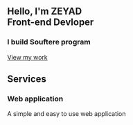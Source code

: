 
<section class="main">
<div>
<h2>Hello, I'm ZEYAD <br> <span>Front-end Devloper</span></h2> <h3>I build Souftere program </h3>
<a href="#projects" class="main-btn">View my work</a>
<div class="social-icons">
<a href="https://www.linkedin.com/in/mohammed-bamahros-9aa337225" target="_blank"><i class="fab fa-linkedin"></i></a>
<a href="#" target="_blank"><i class="fab fa-twitter"></i></a>
<a href="#" target="_blank"><i class="fab fa-instagram"></i></a> <a href="#" target="_blank"><i class="fab fa-youtube"></i></a>
</div> 
</div>
</section>


<section class="cards" id="services">
<h2 class="title">Services</h2>
<div class="content">
<div class="card">
<div class="icon">
<i class="fa-solid fa-laptop-code"></i></div>
<div class="info">
<h3>Web application</h3>
<p>A simple and easy to use web application</p> </div>
</div>

